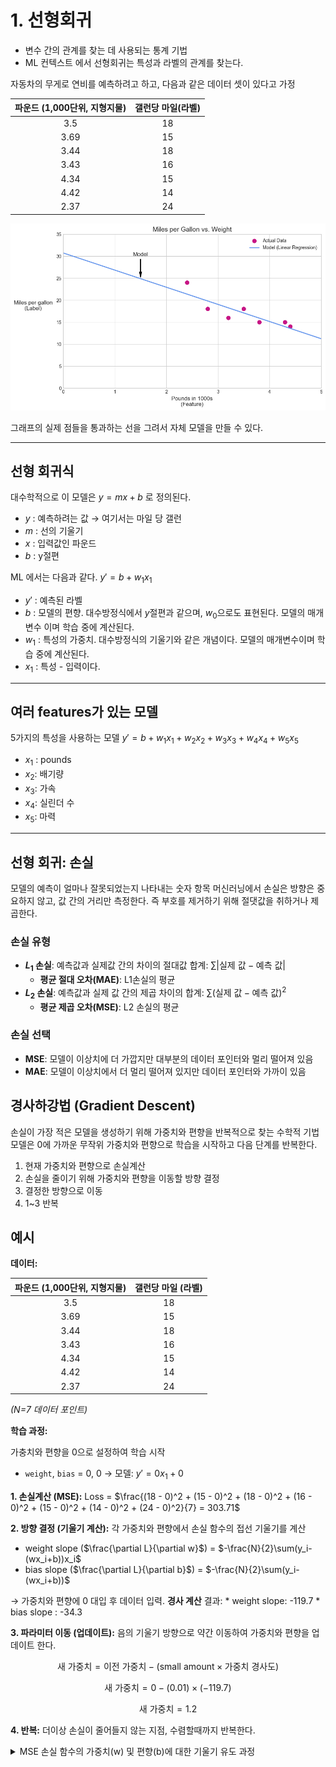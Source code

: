 # 1. 선형회귀


- 변수 간의 관계를 찾는 데 사용되는 통계 기법
- ML 컨텍스트 에서 선형회귀는 특성과 라벨의 관계를 찾는다.

자동차의 무게로 연비를 예측하려고 하고, 다음과 같은 데이터 셋이 있다고 가정

| 파운드 (1,000단위, 지형지물) | 갤런당 마일(라벨) |
| :-----------------------: | :-------------: |
|           3.5           |       18        |
|           3.69          |       15        |
|           3.44          |       18        |
|           3.43          |       16        |
|           4.34          |       15        |
|           4.42          |       14        |
|           2.37          |       24        |



![Linear Regression Graph](../../images/linear_regression.png)


그래프의 실제 점들을 통과하는 선을 그려서 자체 모델을 만들 수 있다.

---
## 선형 회귀식
대수학적으로 이 모델은 $y = mx + b$ 로 정의된다.

* $y$ : 예측하려는 값 → 여기서는 마일 당 갤런
* $m$ : 선의 기울기
* $x$ : 입력값인 파운드
* $b$ : y절편

ML 에서는 다음과 같다.
$y' = b + w_1x_1$

* $y'$ : 예측된 라벨
* $b$ : 모델의 편향. 대수방정식에서 $y$절편과 같으며, $w_0$으로도 표현된다. 모델의 매개변수 이며 학습 중에 계산된다.
* $w_1$ : 특성의 가중치. 대수방정식의 기울기와 같은 개념이다. 모델의 매개변수이며 학습 중에 계산된다.
* $x_1$ : 특성 - 입력이다.

---
## 여러 features가 있는 모델

5가지의 특성을 사용하는 모델
$y' = b + w_1x_1 + w_2x_2 + w_3x_3 + w_4x_4 + w_5x_5$

* $x_1$ : pounds
* $x_2$: 배기량
* $x_3$: 가속
* $x_4$: 실린더 수
* $x_5$: 마력

---
## 선형 회귀: 손실
모델의 예측이 얼마나 잘못되었는지 나타내는 숫자 항목
머신러닝에서 손실은 방향은 중요하지 않고, 값 간의 거리만 측정한다. 즉 부호를 제거하기 위해 절댓값을 취하거나 제곱한다.

### 손실 유형
* **$L_1$ 손실**: 예측값과 실제값 간의 차이의 절대값 합계: $\sum | \text{실제 값} - \text{예측 값} |$
    * **평균 절대 오차(MAE)**: L1손실의 평균
* **$L_2$ 손실**: 예측값과 실제 값 간의 제곱 차이의 합계: $\sum(\text{실제 값} - \text{예측 값})^2$
    * **평균 제곱 오차(MSE)**: L2 손실의 평균

### 손실 선택
* **MSE**: 모델이 이상치에 더 가깝지만 대부분의 데이터 포인터와 멀리 떨어져 있음
* **MAE**: 모델이 이상치에서 더 멀리 떨어져 있지만 데이터 포인터와 가까이 있음

## 경사하강법 (Gradient Descent)

손실이 가장 적은 모델을 생성하기 위해 가중치와 편향을 반복적으로 찾는 수학적 기법
모델은 0에 가까운 무작위 가중치와 편향으로 학습을 시작하고 다음 단계를 반복한다.

1.  현재 가중치와 편향으로 손실계산
2.  손실을 줄이기 위해 가중치와 편향을 이동할 방향 결정
3.  결정한 방향으로 이동
4.  1~3 반복


## 예시

**데이터:**

| 파운드 (1,000단위, 지형지물) | 갤런당 마일 (라벨) |
| :-----------------------: | :-------------: |
|           3.5           |       18        |
|           3.69          |       15        |
|           3.44          |       18        |
|           3.43          |       16        |
|           4.34          |       15        |
|           4.42          |       14        |
|           2.37          |       24        |
*(N=7 데이터 포인트)*

**학습 과정:**

가충치와 편향을 0으로 설정하여 학습 시작
* `weight`, `bias` = 0, 0 → 모델: $y' = 0x_1 + 0$

**1. 손실계산 (MSE):**
Loss = $\frac{(18 - 0)^2 + (15 - 0)^2 + (18 - 0)^2 + (16 - 0)^2 + (15 - 0)^2 + (14 - 0)^2 + (24 - 0)^2}{7} = 303.71$

**2. 방향 결정 (기울기 계산):**
각 가중치와 편향에서 손실 함수의 접선 기울기를 계산
* weight slope ($\frac{\partial L}{\partial w}$) = $-\frac{N}{2}\sum(y_i-(wx_i+b))x_i$
* bias slope ($\frac{\partial L}{\partial b}$) = $-\frac{N}{2}\sum(y_i-(wx_i+b))$

→ 가중치와 편향에 0 대입 후 데이터 입력. **경사 계산** 결과:
    * weight slope: -119.7
    * bias slope : -34.3

**3. 파라미터 이동 (업데이트):**
음의 기울기 방향으로 약간 이동하여 가중치와 편향을 업데이트 한다.

$$\text{새 가중치} = \text{이전 가중치} - (\text{small amount} \times \text{가중치 경사도})$$

$$\text{새 가중치} = 0 - (0.01) \times (-119.7)$$

$$\text{새 가중치} = 1.2$$

**4. 반복:**
더이상 손실이 줄어들지 않는 지점, 수렴할때까지 반복한다.



<details>
<summary>MSE 손실 함수의 가중치(w) 및 편향(b)에 대한 기울기 유도 과정 </summary>

## 1. 모델 및 손실 함수 정의

선형 회귀 모델은 다음과 같이 정의된다:
$$\hat{y}_i = wx_i + b$$

여기서:
- $\hat{y}_i$: $i$번째 데이터에 대한 모델의 예측값
- $w$: 가중치 (weight)
- $x_i$: $i$번째 데이터의 특성(feature) 값
- $b$: 편향 (bias)

평균 제곱 오차 (MSE, Mean Squared Error) 손실 함수 $L$은 다음과 같다 :


$$
L = \frac{1}{N} \sum_{i=1}^{N} (y_i - \hat{y}_i)^2 = \frac{1}{N} \sum_{i=1}^{N} (y_i - (wx_i + b))^2
$$


여기서:
- $N$: 전체 데이터 포인트의 수
- $y_i$: $i$번째 데이터의 실제 값

## 2. 가중치 $w$에 대한 편미분 (기울기) $\frac{\partial L}{\partial w}$

손실 함수 $L$을 가중치 $w$에 대해 편미분하여 $w$에 대한 기울기를 구한다.

$$\frac{\partial L}{\partial w} = \frac{\partial}{\partial w} \left( \frac{1}{N} \sum_{i=1}^{N} (y_i - (wx_i + b))^2 \right)$$

합계의 미분은 미분의 합계와 같으므로, $\frac{1}{N}$과 $\sum$는 밖으로 나올 수 있다:
$$\frac{\partial L}{\partial w} = \frac{1}{N} \sum_{i=1}^{N} \frac{\partial}{\partial w} (y_i - (wx_i + b))^2$$

이제 내부의 $(y_i - (wx_i + b))^2$ 항을 $w$에 대해 미분한다. 연쇄 법칙(Chain Rule)을 사용한다.
$u = y_i - wx_i - b$ 라고 하면, $\frac{\partial}{\partial w} (u^2) = 2u \cdot \frac{\partial u}{\partial w}$ 이다.

먼저 $\frac{\partial u}{\partial w}$를 계산한다:
$$\frac{\partial u}{\partial w} = \frac{\partial}{\partial w} (y_i - wx_i - b)$$
$y_i$와 $b$는 $w$에 대해 상수이므로 미분하면 0이 된다. $-wx_i$를 $w$로 미분하면 $-x_i$가 된다.
$$\frac{\partial u}{\partial w} = -x_i$$

이제 이를 원래 식에 대입한다:
$$\frac{\partial}{\partial w} (y_i - (wx_i + b))^2 = 2(y_i - (wx_i + b))(-x_i)$$

이것을 전체 합계 식에 다시 넣는다:
$$\frac{\partial L}{\partial w} = \frac{1}{N} \sum_{i=1}^{N} 2(y_i - (wx_i + b))(-x_i)$$

정리하면 다음과 같다:
$$\frac{\partial L}{\partial w} = -\frac{2}{N} \sum_{i=1}^{N} (y_i - (wx_i + b))x_i$$

## 3. 편향 $b$에 대한 편미분 (기울기) $\frac{\partial L}{\partial b}$

마찬가지로 손실 함수 $L$을 편향 $b$에 대해 편미분하여 $b$에 대한 기울기를 구한다.

정리하면 다음과 같다:
$$\frac{\partial L}{\partial b} = -\frac{2}{N} \sum_{i=1}^{N} (y_i - (wx_i + b))$$

</details>
